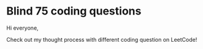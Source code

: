 # Blind 75 coding questions
Hi everyone,

Check out my thought process with different coding question on LeetCode!

